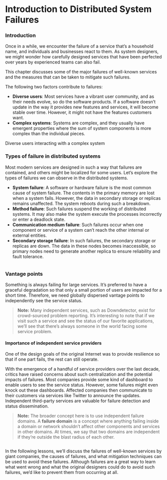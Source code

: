 # Introduction to Distributed System Failures

### Introduction <a href="#introduction-0" id="introduction-0"></a>

Once in a while, we encounter the failure of a service that’s a household name, and individuals and businesses react to them. As system designers, we might wonder how carefully designed services that have been perfected over years by experienced teams can also fail.

This chapter discusses some of the major failures of well-known services and the measures that can be taken to mitigate such failures.

The following two factors contribute to failures:

* **Diverse users**: Most services have a vibrant user community, and as their needs evolve, so do the software products. If a software doesn’t update in the way it provides new features and services, it will become stable over time. However, it might not have the features customers want.
* **Complex systems**: Systems are complex, and they usually have emergent properties where the sum of system components is more complex than the individual pieces.

Diverse users interacting with a complex system

### Types of failure in distributed systems <a href="#types-of-failure-in-distributed-systems-0" id="types-of-failure-in-distributed-systems-0"></a>

Most modern services are designed in such a way that failures are contained, and others might be localized for some users. Let’s explore the types of failures we can observe in the distributed systems.

* **System failure**: A software or hardware failure is the most common cause of system failure. The contents in the primary memory are lost when a system fails. However, the data in secondary storage or replicas remains unaffected. The system reboots during such a breakdown.
* **Method failure**: Such failures suspend the working of distributed systems. It may also make the system execute the processes incorrectly or enter a deadlock state.
* **Communication medium failure**: Such failures occur when one component or service of a system can’t reach the other internal or external entities.
* **Secondary storage failure**: In such failures, the secondary storage or replicas are down. The data in these nodes becomes inaccessible, so primary nodes need to generate another replica to ensure reliability and fault tolerance.

<figure><img src="https://kuweiguge.github.io/Grokking-Modern-System-Design-Interview-Gitbook/assets/Screenshot 2023-09-06 at 2.42.30 AM.png" alt=""><figcaption></figcaption></figure>

### Vantage points <a href="#vantage-points-0" id="vantage-points-0"></a>

Something is always failing for large services. It’s preferred to have a graceful degradation so that only a small portion of users are impacted for a short time. Therefore, we need globally dispersed vantage points to independently see the service status.

> **Note:** Many independent services, such as Downdetector, exist for crowd-sourced problem reporting. It’s interesting to note that if we visit such a service and see the status of our favorite applications, we’ll see that there’s always someone in the world facing some service problem.

#### Importance of independent service providers <a href="#importance-of-independent-service-providers-1" id="importance-of-independent-service-providers-1"></a>

One of the design goals of the original Internet was to provide resilience so that if one part fails, the rest can still operate.

With the emergence of a handful of service providers over the last decade, critics have raised concerns about such centralization and the potential impacts of failures. Most companies provide some kind of dashboard to enable users to see the service status. However, some failures might even knock out these dashboards. Affected companies then communicate to their customers via services like Twitter to announce the updates. Independent third-party services are valuable for failure detection and status dissemination.

> **Note:** The broader concept here is to use independent failure domains. A **failure domain** is a concept where anything failing inside a domain or network shouldn’t affect other components and services in other domains. At times, we say that two domains are independent if they’re outside the blast radius of each other.

<figure><img src="https://kuweiguge.github.io/Grokking-Modern-System-Design-Interview-Gitbook/assets/Screenshot 2023-09-06 at 2.42.47 AM.png" alt=""><figcaption></figcaption></figure>

In the following lessons, we’ll discuss the failures of well-known services by giant companies, the causes of failures, and what mitigation techniques can be used to avoid these failures. Although failures are a great way to learn what went wrong and what the original designers could do to avoid such failures, we’d like to prevent them from occurring at all.
